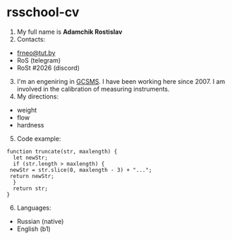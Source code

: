 # rsschool-cv
1. My full name is **Adamchik Rostislav**
2. Contacts:
+ frneo@tut.by
+ RoS (telegram)
+ RoSt #2026 (discord)
3. I'm an engeniring in [GCSMS](https://www.csms.grodno.by/). I have been working here since 2007. I am involved in the calibration of measuring instruments.
4. My directions:
* weight
* flow
*  hardness
5. Code example:
``` 
function truncate(str, maxlength) {
  let newStr;
  if (str.length > maxlength) {
 newStr = str.slice(0, maxlength - 3) + "...";
 return newStr;
  }
  return str;
}
```
6. Languages:
+ Russian (native)
+ English (b1)